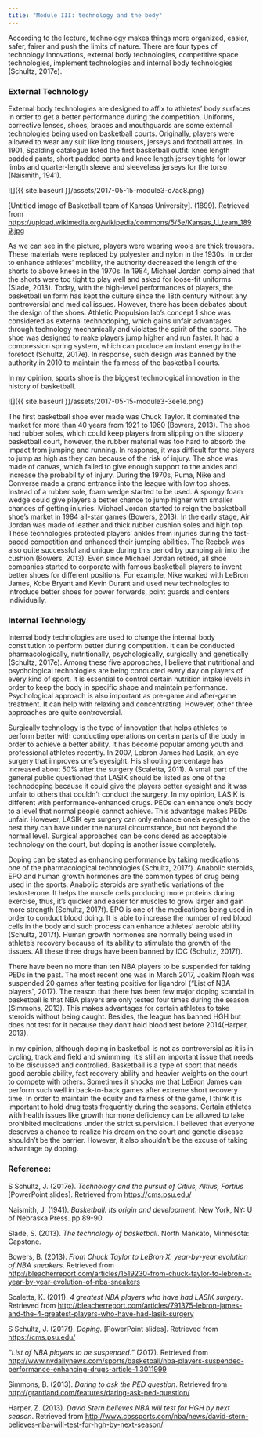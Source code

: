 ```yaml
---
title: "Module III: technology and the body"
---
```


According to the lecture, technology makes things more organized, easier, safer, fairer and push the limits of nature. There are four types of technology innovations, external body technologies, competitive space technologies, implement technologies and internal body technologies (Schultz, 2017e).

### External Technology

External body technologies are designed to affix to athletes’ body surfaces in order to get a better performance during the competition. Uniforms, corrective lenses, shoes, braces and mouthguards are some external technologies being used on basketball courts. Originally, players were allowed to wear any suit like long trousers, jerseys and football attires. In 1901, Spalding catalogue listed the first basketball outfit: knee length padded pants, short padded pants and knee length jersey tights for lower limbs and quarter-length sleeve and sleeveless jerseys for the torso (Naismith, 1941).

![]({{ site.baseurl }}/assets/2017-05-15-module3-c7ac8.png)

[Untitled image of Basketball team of Kansas University]. (1899). Retrieved from https://upload.wikimedia.org/wikipedia/commons/5/5e/Kansas_U_team_1899.jpg

As we can see in the picture, players were wearing wools are thick trousers. These materials were replaced by polyester and nylon in the 1930s. In order to enhance athletes’ mobility, the authority decreased the length of the shorts to above knees in the 1970s. In 1984, Michael Jordan complained that the shorts were too tight to play well and asked for loose-fit uniforms (Slade, 2013). Today, with the high-level performances of players, the basketball uniform has kept the culture since the 18th century without any controversial and medical issues. However, there has been debates about the design of the shoes. Athletic Propulsion lab’s concept 1 shoe was considered as external technodoping, which gains unfair advantages through technology mechanically and violates the spirit of the sports.  The shoe was designed to make players jump higher and run faster. It had a compression spring system, which can produce an instant energy in the forefoot (Schultz, 2017e). In response, such design was banned by the authority in 2010 to maintain the fairness of the basketball courts.

In my opinion, sports shoe is the biggest technological innovation in the history of basketball.

![]({{ site.baseurl }}/assets/2017-05-15-module3-3ee1e.png)

The first basketball shoe ever made was Chuck Taylor. It dominated the market for more than 40 years from 1921 to 1960 (Bowers, 2013). The shoe had rubber soles, which could keep players from slipping on the slippery basketball court, however, the rubber material was too hard to absorb the impact from jumping and running. In response, it was difficult for the players to jump as high as they can because of the risk of injury. The shoe was made of canvas, which failed to give enough support to the ankles and increase the probability of injury. During the 1970s, Puma, Nike and Converse made a grand entrance into the league with low top shoes. Instead of a rubber sole, foam wedge started to be used. A spongy foam wedge could give players a better chance to jump higher with smaller chances of getting injuries. Michael Jordan started to reign the basketball shoe’s market in 1984 all-star games (Bowers, 2013). In the early stage, Air Jordan was made of leather and thick rubber cushion soles and high top. These technologies protected players’ ankles from injuries during the fast-paced competition and enhanced their jumping abilities. The Reebok was also quite successful and unique during this period by pumping air into the cushion (Bowers, 2013). Even since Michael Jordan retired, all shoe companies started to corporate with famous basketball players to invent better shoes for different positions. For example, Nike worked with LeBron James, Kobe Bryant and Kevin Durant and used new technologies to introduce better shoes for power forwards, point guards and centers individually.

### Internal Technology
Internal body technologies are used to change the internal body constitution to perform better during competition. It can be conducted pharmacologically, nutritionally, psychologically, surgically and genetically (Schultz, 2017e). Among these five approaches, I believe that nutritional and psychological technologies are being conducted every day on players of every kind of sport. It is essential to control certain nutrition intake levels in order to keep the body in specific shape and maintain performance. Psychological approach is also important as pre-game and after-game treatment. It can help with relaxing and concentrating. However, other three approaches are quite controversial.

Surgically technology is the type of innovation that helps athletes to perform better with conducting operations on certain parts of the body in order to achieve a better ability. It has become popular among youth and professional athletes recently. In 2007, Lebron James had Lasik, an eye surgery that improves one’s eyesight. His shooting percentage has increased about 50% after the surgery (Scaletta, 2011). A small part of the general public questioned that LASIK should be listed as one of the technodoping because it could give the players better eyesight and it was unfair to others that couldn't conduct the surgery. In my opinion, LASIK is different with performance-enhanced drugs. PEDs can enhance one’s body to a level that normal people cannot achieve. This advantage makes PEDs unfair. However, LASIK eye surgery can only enhance one’s eyesight to the best they can have under the natural circumstance, but not beyond the normal level. Surgical approaches can be considered as acceptable technology on the court, but doping is another issue completely.  

Doping can be stated as enhancing performance by taking medications, one of the pharmacological technologies (Schultz, 2017f). Anabolic steroids, EPO and human growth hormones are the common types of drug being used in the sports. Anabolic steroids are synthetic variations of the testosterone. It helps the muscle cells producing more proteins during exercise, thus, it’s quicker and easier for muscles to grow larger and gain more strength (Schultz, 2017f). EPO is one of the medications being used in order to conduct blood doing. It is able to increase the number of red blood cells in the body and such process can enhance athletes’ aerobic ability (Schultz, 2017f). Human growth hormones are normally being used in athlete’s recovery because of its ability to stimulate the growth of the tissues. All these three drugs have been banned by IOC (Schultz, 2017f).

There have been no more than ten NBA players to be suspended for taking PEDs in the past. The most recent one was in March 2017, Joakim Noah was suspended 20 games after testing positive for ligandrol (“List of NBA players”, 2017). The reason that there has been few major doping scandal in basketball is that NBA players are only tested four times during the season (Simmons, 2013). This makes advantages for certain athletes to take steroids without being caught. Besides, the league has banned HGH but does not test for it because they don’t hold blood test before 2014(Harper, 2013).

In my opinion, although doping in basketball is not as controversial as it is in cycling, track and field and swimming, it’s still an important issue that needs to be discussed and controlled. Basketball is a type of sport that needs good aerobic ability, fast recovery ability and heavier weights on the court to compete with others. Sometimes it shocks me that LeBron James can perform such well in back-to-back games after extreme short recovery time. In order to maintain the equity and fairness of the game, I think it is important to hold drug tests frequently during the seasons. Certain athletes with health issues like growth hormone deficiency can be allowed to take prohibited medications under the strict supervision. I believed that everyone deserves a chance to realize his dream on the court and genetic disease shouldn’t be the barrier. However, it also shouldn’t be the excuse of taking advantage by doping.

### Reference:

S Schultz, J. (2017e). _Technology and the pursuit of Citius, Altius, Fortius_ [PowerPoint slides]. Retrieved from https://cms.psu.edu/

Naismith, J. (1941). _Basketball: Its origin and development_. New York, NY: U of Nebraska Press. pp 89-90.

Slade, S. (2013). _The technology of basketball_. North Mankato, Minnesota: Capstone.

Bowers, B. (2013). _From Chuck Taylor to LeBron X: year-by-year evolution of NBA sneakers_. Retrieved from http://bleacherreport.com/articles/1519230-from-chuck-taylor-to-lebron-x-year-by-year-evolution-of-nba-sneakers

Scaletta, K. (2011). _4 greatest NBA players who have had LASIK surgery_. Retrieved from http://bleacherreport.com/articles/791375-lebron-james-and-the-4-greatest-players-who-have-had-lasik-surgery

S Schultz, J. (2017f). _Doping._ [PowerPoint slides]. Retrieved from https://cms.psu.edu/

_“List of NBA players to be suspended.”_ (2017). Retrieved from http://www.nydailynews.com/sports/basketball/nba-players-suspended-performance-enhancing-drugs-article-1.3011999

Simmons, B. (2013). _Daring to ask the PED question_. Retrieved from http://grantland.com/features/daring-ask-ped-question/

Harper, Z. (2013). _David Stern believes NBA will test for HGH by next season_. Retrieved from http://www.cbssports.com/nba/news/david-stern-believes-nba-will-test-for-hgh-by-next-season/
